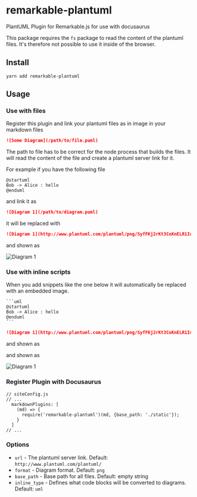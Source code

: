 # remarkable-plantuml

PlantUML Plugin for Remarkable.js for use with docusaurus

This package requires the `fs` package to read the content of the plantuml files. It's therefore not possible to use it inside of
the browser.

## Install

```
yarn add remarkable-plantuml
```

## Usage

### Use with files

Register this plugin and link your plantuml files as in image in your markdown files

```md
![Some Diagram](/path/to/file.puml)
```

The path to file has to be correct for the node process that builds the files. It will read the content of the file and create
a plantuml server link for it.

For example if you have the following file

```
@startuml
Bob -> Alice : hello
@enduml
```

and link it as

```md
![Diagram 1](/path/to/diagram.puml)
```

it will be replaced with

```md
![Diagram 1](http://www.plantuml.com/plantuml/png/SyfFKj2rKt3CoKnELR1Io4ZDoSa70000)
```

and shown as

![Diagram 1](http://www.plantuml.com/plantuml/png/SyfFKj2rKt3CoKnELR1Io4ZDoSa70000)

### Use with inline scripts

When you add snippets like the one below it will automatically be replaced with an embedded image.

    ```uml
    @startuml
    Bob -> Alice : hello
    @enduml
    ```

```md
![Diagram 1](http://www.plantuml.com/plantuml/png/SyfFKj2rKt3CoKnELR1Io4ZDoSa70000)
```

and shown as

and shown as

![Diagram 1](http://www.plantuml.com/plantuml/png/SyfFKj2rKt3CoKnELR1Io4ZDoSa70000)

### Register Plugin with Docusaurus

```
// siteConfig.js
// ...
  markdownPlugins: [
    (md) => {
      require('remarkable-plantuml')(md, {base_path: './static'});
    }
  ]
// ...
```

### Options


* `url` - The plantuml server link. Default: `http://www.plantuml.com/plantuml/`
* `format` - Diagram format. Default: `png`
* `base_path` - Base path for all files. Default: empty string
* `inline_type` - Defines what code blocks will be converted to diagrams. Default: `uml`
